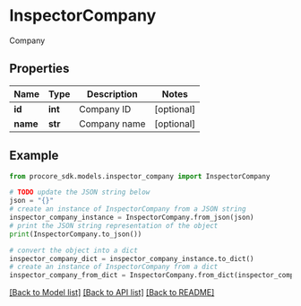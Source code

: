 # InspectorCompany

Company

## Properties

Name | Type | Description | Notes
------------ | ------------- | ------------- | -------------
**id** | **int** | Company ID | [optional] 
**name** | **str** | Company name | [optional] 

## Example

```python
from procore_sdk.models.inspector_company import InspectorCompany

# TODO update the JSON string below
json = "{}"
# create an instance of InspectorCompany from a JSON string
inspector_company_instance = InspectorCompany.from_json(json)
# print the JSON string representation of the object
print(InspectorCompany.to_json())

# convert the object into a dict
inspector_company_dict = inspector_company_instance.to_dict()
# create an instance of InspectorCompany from a dict
inspector_company_from_dict = InspectorCompany.from_dict(inspector_company_dict)
```
[[Back to Model list]](../README.md#documentation-for-models) [[Back to API list]](../README.md#documentation-for-api-endpoints) [[Back to README]](../README.md)



